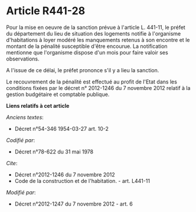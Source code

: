 # Article R441-28

Pour la mise en oeuvre de la sanction prévue à l'article L. 441-11, le préfet du département du lieu de situation des
logements notifie à l'organisme d'habitations à loyer modéré les manquements retenus à son encontre et le montant de la
pénalité susceptible d'être encourue. La notification mentionne que l'organisme dispose d'un mois pour faire valoir ses
observations. 

A l'issue de ce délai, le préfet prononce s'il y a lieu la sanction. 

Le recouvrement de la pénalité est effectué au profit de l'Etat dans les conditions fixées par le décret n° 2012-1246 du 7
novembre 2012 relatif à la gestion budgétaire et comptable publique.

**Liens relatifs à cet article**

_Anciens textes_:

  - Décret n°54-346 1954-03-27 art. 10-2

_Codifié par_:

  - Décret n°78-622 du 31 mai 1978

_Cite_:

  - Décret n°2012-1246 du 7 novembre 2012
  - Code de la construction et de l'habitation. - art. L441-11

_Modifié par_:

  - Décret n°2012-1247 du 7 novembre 2012 - art. 6
